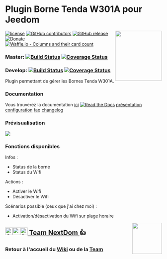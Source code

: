 # Plugin Borne Tenda W301A pour Jeedom

<img src="https://github.com/NextDom/plugin-bornetenda/row/master/plugin_info/bornetenda_icon.png" align="right" height="160" width="150">

[![license](https://img.shields.io/github/license/NextDom/plugin-bornetenda.svg)](./LICENSE) [![GitHub contributors](https://img.shields.io/github/contributors/NextDom/plugin-bornetenda.svg)](../../graphs/contributors) [![GitHub release](https://img.shields.io/github/release/NextDom/plugin-bornetenda.svg)](../../releases) [![Donate](https://img.shields.io/badge/Donate-PayPal-green.svg)](https://www.paypal.me/TGUENNEGUEZ/) [![Waffle.io - Columns and their card count](https://badge.waffle.io/NextDom/plugin-bornetenda.svg?columns=all)](https://waffle.io/NextDom/plugin-bornetenda)

### Master: [![Build Status](https://travis-ci.org/NextDom/plugin-bornetenda.svg?branch=master)](https://travis-ci.org/NextDom/plugin-bornetenda)  [![Coverage Status](https://coveralls.io/repos/github/NextDom/plugin-bornetenda/badge.svg?branch=master)](https://coveralls.io/github/NextDom/plugin-bornetenda?branch=master)

### Develop: [![Build Status](https://travis-ci.org/NextDom/plugin-bornetenda.svg?branch=develop)](https://travis-ci.org/NextDom/plugin-bornetenda)  [![Coverage Status](https://coveralls.io/repos/github/NextDom/plugin-bornetenda/badge.svg?branch=develop)](https://coveralls.io/github/NextDom/plugin-bornetenda?branch=develop)

Plugin permettant de gérer les Bornes Tenda W301A.

### Documentation

Vous trouverez la documentation [ici](https://github.com/NextDom/plugin-bornetenda/blob/master/docs/fr_FR/index.md)
[![Read the Docs](https://img.shields.io/readthedocs/pip.svg)](docs/fr_FR/presentation.md)
[présentation](docs/fr_FR/presentation.md) [configuration](docs/fr_FR/configuration.md) [faq](docs/fr_FR/faq.md) [changelog](docs/fr_FR/changelog.md)

### Prévisualisation

<img src="https://github.com/NextDom/plugin-bornetenda/row/master/docs/images/bornetenda_screenshot1.jpg" align="center">

### Fonctions disponibles

Infos :
* Status de la borne
* Status du Wifi

Actions :
* Activer le Wifi
* Désactiver le Wifi

Scénarios possible (ceux que j'ai chez moi) :
* Activation/désactivation du Wifi sur plage horaire

<img src="https://github.com/NextDom/NextDom/row/master/images/logoblue.png" align="right" height="100" width="95">

## <a href="https://creativecommons.org/licenses/by-sa/4.0/"><img alt="CC" src="https://creativecommons.org/images/deed/cc_blue_x2.png" height="24px" width="24px"><img alt="attribution" src="https://creativecommons.org/images/deed/attribution_icon_blue_x2.png" height="24px" width="24px"><img alt="SA" src="https://creativecommons.org/images/deed/sa_blue_x2.png" height="24px" width="24px"> Team NextDom </a> 👍
### Retour à l'accueil du [Wiki](https://github.com/NextDom/NextDom/wiki) ou de la [Team](https://github.com/NextDom)
